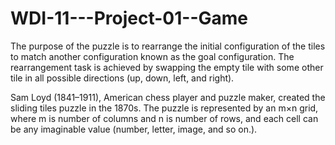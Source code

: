 # WDI-11---Project-01--Game

The purpose of the puzzle is to rearrange the initial configuration of the tiles to match another configuration known as the goal configuration. The rearrangement task is achieved by swapping the empty tile with some other tile in all possible directions (up, down, left, and right).

Sam Loyd (1841–1911), American chess player and puzzle maker, created the sliding tiles puzzle in the 1870s. The puzzle is represented by an m×n grid, where m is number of columns and n is number of rows, and each cell can be any imaginable value (number, letter, image, and so on.).

